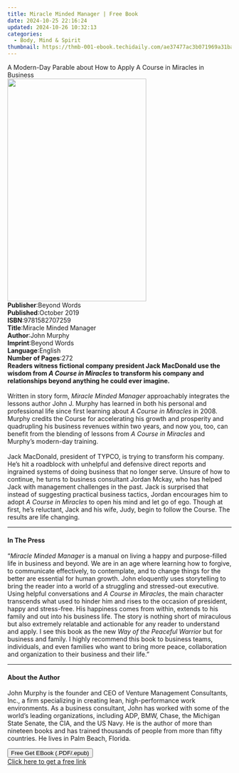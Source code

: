 ```yaml
---
title: Miracle Minded Manager | Free Book
date: 2024-10-25 22:16:24
updated: 2024-10-26 10:32:13
categories:
  - Body, Mind & Spirit
thumbnail: https://thmb-001-ebook.techidaily.com/ae37477ac3b071969a31ba5c2b8e82f960a437a4fb368bafb833749dc29e12a8.jpg
---
```

<main id="book-container">
  <div class="flex flex-col">
    <div class="book-brief flex-1 py-6 px-4 sm:p-6 md:py-10 md:px-8">
      <!-- brief-->
      <div class="book-brief-main">
        A Modern-Day Parable about How to Apply A Course in Miracles in Business
      </div>
    </div>
    <div
      class="book-meta-info flex-1 grid gap-4 col-start-1 col-end-3 row-start-1 sm:mb-6 sm:grid-cols-4 lg:gap-6 lg:col-start-2 lg:row-end-6 lg:row-span-6 lg:mb-0"
    >
      <div
        class="book-meta-info-left place-content-center mt-4 p-4 text-sm leading-6 col-start-2 col-span-2 dark:text-slate-400"
      >
        <img
          class="w-full h-500 object-cover rounded-lg sm:h-255 sm:col-span-2 lg:col-span-full"
          src="https://img-001-ebook.techidaily.com/84770ca8be0198cf4306115d25a32c161cbb8b198c6ba0f1a4f4f7f441d5c144.jpg"
          alt=""
          width="312"
          height="500"
        />
      </div>
      <div
        class="book-meta-info-right mt-2 col-start-1 row-start-2 col-span-3 self-center"
      >
        <!-- meta data  -->
        <div class="flex flex-col px-4 md:px-8">
          <div class="flex-1">
            <strong>Publisher</strong>:<span class="px-2">Beyond Words</span>
          </div>
          <div class="flex-1">
            <strong>Published</strong>:<span class="px-2">October 2019</span>
          </div>
          <div class="flex-1">
            <strong>ISBN</strong>:<span class="px-2">9781582707259</span>
          </div>
          <div class="flex-1">
            <strong>Title</strong>:<span class="px-2"
              >Miracle Minded Manager</span
            >
          </div>
          <div class="flex-1">
            <strong>Author</strong>:<span class="px-2">John Murphy</span>
          </div>
          <div class="flex-1">
            <strong>Imprint</strong>:<span class="px-2">Beyond Words</span>
          </div>
          <div class="flex-1">
            <strong>Language</strong>:<span class="px-2">English</span>
          </div>
          <div class="flex-1">
            <strong>Number of Pages</strong>:<span class="px-2">272</span>
          </div>
        </div>
      </div>
    </div>
    <div class="book-description flex-1 py-6 px-4 sm:p-6 md:py-10 md:px-8">
      <div class="book-description-main">
        <div accordion-content="" id="description">
          <b
            >Readers witness fictional company president Jack MacDonald use the
            wisdom from&nbsp;<i>A Course in Miracles</i>&nbsp;to transform his
            company and relationships beyond anything he could ever imagine.</b
          ><br /><br />Written in story form,&nbsp;<i>Miracle Minded Manager</i
          >&nbsp;approachably integrates the lessons author John J. Murphy has
          learned in both his personal and professional life since first
          learning about&nbsp;<i>A Course in Miracles</i>&nbsp;in 2008. Murphy
          credits the Course for accelerating his growth and prosperity and
          quadrupling his business revenues within two years, and now you, too,
          can benefit from the blending of lessons from&nbsp;<i
            >A Course in Miracles</i
          >&nbsp;and Murphy’s modern-day training.<br />
          <br />
          Jack MacDonald, president of TYPCO, is trying to transform his
          company. He’s hit a roadblock with unhelpful and defensive direct
          reports and ingrained systems of doing business that no longer serve.
          Unsure of how to continue, he turns to business consultant Jordan
          Mckay, who has helped Jack with management challenges in the past.
          Jack is surprised that instead of suggesting practical business
          tactics, Jordan encourages him to adopt&nbsp;<i
            >A Course in Miracles</i
          >&nbsp;to open his mind and let go of ego. Though at first, he’s
          reluctant, Jack and his wife, Judy, begin to follow the Course. The
          results are life changing.
        </div>
        <div class="accordion-fader"></div>
      </div>
    </div>
    <div class="book-excerpts flex-1 py-6 px-4 sm:p-6 md:py-10 md:px-8">
      <!-- excerpts-->
      <div class="book-excerpts-main">
        <hr />
        <h4 class="placeholder placeholder-heading">
          <span>In The Press</span>
        </h4>
        <p>
          “<i>Miracle Minded Manager</i> is a manual on living a happy and
          purpose-filled life in business and beyond. We are in an age where
          learning how to forgive, to communicate effectively, to contemplate,
          and to change things for the better are essential for human growth.
          John eloquently uses storytelling to bring the reader into a world of
          a struggling and stressed-out executive. Using helpful conversations
          and <i>A Course in Miracles</i>, the main character transcends what
          used to hinder him and rises to the occasion of president, happy and
          stress-free. His happiness comes from within, extends to his family
          and out into his business life. The story is nothing short of
          miraculous but also extremely relatable and actionable for any reader
          to understand and apply. I see this book as the new
          <i>Way of the Peaceful Warrior</i> but for business and family. I
          highly recommend this book to business teams, individuals, and even
          families who want to bring more peace, collaboration and organization
          to their business and their life.”
        </p>
      </div>
    </div>
    <div class="book-about-author flex-1 py-6 px-4 sm:p-6 md:py-10 md:px-8">
      <!-- about author-->
      <div class="book-main-author-main">
        <hr />
        <h4 class="placeholder placeholder-heading">
          <span>About the Author</span>
        </h4>
        <p>
          John Murphy is the founder and CEO of Venture Management Consultants,
          Inc., a firm specializing in creating lean, high-performance work
          environments. As a business consultant, John has worked with some of
          the world’s leading organizations, including ADP, BMW, Chase, the
          Michigan State Senate, the CIA, and the US Navy. He is the author of
          more than nineteen books and has trained thousands of people from more
          than fifty countries. He lives in Palm Beach, Florida.
        </p>
      </div>
    </div>
    <div class="book-free-get flex-1 py-6 px-4 sm:p-6 md:py-10 md:px-8">
      <button
        id="btn-free-get"
        class="bg-blue-500 hover:bg-blue-700 text-white font-bold py-2 px-4 rounded"
      >
        Free Get EBook (.PDF/.epub)
      </button>
      <div id="countdown-display" class="px-2 text-lg mt-2"></div>
      <a
        id="free-link"
        class="hidden bg-blue-500 hover:bg-blue-700 text-white font-bold py-2 px-4 rounded"
        href="https://www.ebooks.com/en-us/book/210235979/miracle-minded-manager/john-murphy/"
        target="_blank"
        >Click here to get a free link</a
      >
    </div>
    <script>
      let countdownTime = 0;
      let countdownInterval = null;
      document
        .getElementById('btn-free-get')
        .addEventListener('click', startCountdown);
      function startCountdown() {
        countdownTime = new Date().getTime() + 60000 * 3;
        countdownInterval = setInterval(updateCountdown, 1000);
        document.getElementById('btn-free-get').disabled = true;
        document
          .getElementById('btn-free-get')
          .classList.add('bg-gray-500', 'cursor-not-allowed');
      }
      function updateCountdown() {
        let currentTime = new Date().getTime();
        let timeLeft = countdownTime - currentTime;
        let secondsLeft = Math.floor(timeLeft / 1000);
        document.getElementById('countdown-display').innerHTML =
          `Remaining time: ${secondsLeft} seconds.`;
        if (secondsLeft <= 0) {
          clearInterval(countdownInterval);
          document.getElementById('btn-free-get').classList.add('hidden');
          document.getElementById('free-link').classList.remove('hidden');
          document.getElementById('countdown-display').innerHTML = '';
        }
      }
    </script>
  </div>
</main>
